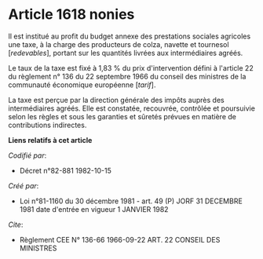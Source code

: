 # Article 1618 nonies

Il est institué au profit du budget annexe des prestations sociales agricoles une taxe, à la charge des producteurs de colza,
navette et tournesol [*redevables*], portant sur les quantités livrées aux intermédiaires agréés.

Le taux de la taxe est fixé à 1,83 % du prix d'intervention défini à l'article 22 du règlement n° 136 du 22 septembre 1966 du
conseil des ministres de la communauté économique européenne [*tarif*].

La taxe est perçue par la direction générale des impôts auprès des intermédiaires agréés. Elle est constatée, recouvrée,
contrôlée et poursuivie selon les règles et sous les garanties et sûretés prévues en matière de contributions indirectes.

**Liens relatifs à cet article**

_Codifié par_:

  - Décret n°82-881 1982-10-15

_Créé par_:

  - Loi n°81-1160 du 30 décembre 1981 - art. 49 (P) JORF 31 DECEMBRE 1981 date d'entrée en vigueur 1 JANVIER 1982

_Cite_:

  - Règlement CEE N° 136-66 1966-09-22 ART. 22 CONSEIL DES MINISTRES
